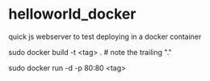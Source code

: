 # helloworld_docker
quick js webserver to test deploying in a docker container

sudo docker build -t \<tag> .      # note the trailing "."

sudo docker run -d -p 80:80 \<tag>
